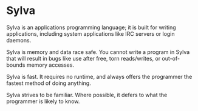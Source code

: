 # Sylva

Sylva is an applications programming language; it is built for writing
applications, including system applications like IRC servers or login daemons.

Sylva is memory and data race safe.  You cannot write a program in Sylva that
will result in bugs like use after free, torn reads/writes, or out-of-bounds
memory accesses.

Sylva is fast.  It requires no runtime, and always offers the programmer the
fastest method of doing anything.

Sylva strives to be familiar.  Where possible, it defers to what the programmer
is likely to know.
